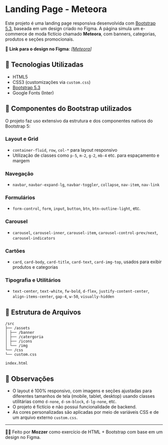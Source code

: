 # Landing Page - Meteora

Este projeto é uma landing page responsiva desenvolvida com [Bootstrap 5.3](https://getbootstrap.com/), baseada em um design criado no Figma. A página simula um e-commerce de moda fictício chamado **Meteora**, com banners, categorias, produtos e seções promocionais.

🔗 **Link para o design no Figma**: _[[Meteora](https://www.figma.com/files/team/1486052303828102248/resources/community/file/1416522959494233031?fuid=1486052301688602191)]_  

## 🔧 Tecnologias Utilizadas

- HTML5
- CSS3 (customizações via `custom.css`)
- [Bootstrap 5.3](https://getbootstrap.com/)
- Google Fonts (Inter)

## 🧱 Componentes do Bootstrap utilizados

O projeto faz uso extensivo da estrutura e dos componentes nativos do Bootstrap 5:

### Layout e Grid
- `container-fluid`, `row`, `col-*` para layout responsivo
- Utilização de classes como `p-5`, `m-2`, `g-2`, `mb-4` etc. para espaçamento e margem

### Navegação
- `navbar`, `navbar-expand-lg`, `navbar-toggler`, `collapse`, `nav-item`, `nav-link`

### Formulários
- `form-control`, `form`, `input`, `button`, `btn`, `btn-outline-light`, etc.

### Carousel
- `carousel`, `carousel-inner`, `carousel-item`, `carousel-control-prev/next`, `carousel-indicators`

### Cartões
- `card`, `card-body`, `card-title`, `card-text`, `card-img-top`, usados para exibir produtos e categorias

### Tipografia e Utilitários
- `text-center`, `text-white`, `fw-bold`, `d-flex`, `justify-content-center`, `align-items-center`, `gap-4`, `w-50`, `visually-hidden`

## 📁 Estrutura de Arquivos
````
/src
├── /assets
│ ├── /banner
│ ├── /catergoria
│ ├── /icons
│ └── /img
└── /css
└── custom.css

index.html
````

## 📝 Observações

- O layout é 100% responsivo, com imagens e seções ajustadas para diferentes tamanhos de tela (mobile, tablet, desktop) usando classes utilitárias como `d-none`, `d-sm-block`, `d-lg-none`, etc.
- O projeto é fictício e não possui funcionalidade de backend.
- As cores personalizadas são aplicadas por meio de variáveis CSS e de um arquivo externo `custom.css`.

---

👨‍💻 Feito por **Mozzer** como exercício de HTML + Bootstrap com base em um design no Figma.
